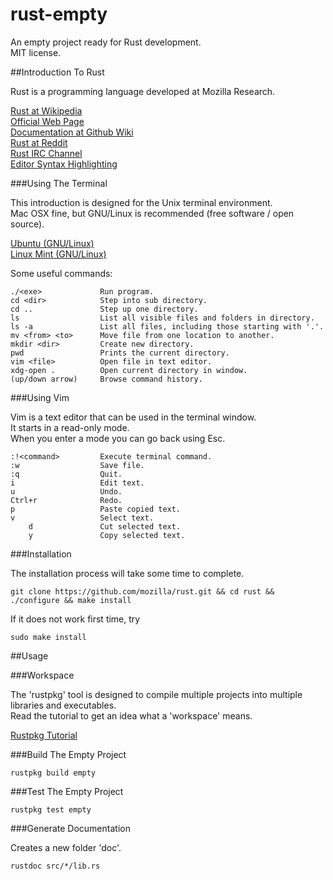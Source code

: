 rust-empty
==========

An empty project ready for Rust development.  
MIT license.  

##Introduction To Rust

Rust is a programming language developed at Mozilla Research.  

<a href="https://en.wikipedia.org/wiki/Rust_%28programming_language%29" target="_blank">Rust at Wikipedia</a>  
<a href="http://www.rust-lang.org/" target="_blank">Official Web Page</a>  
<a href="https://github.com/mozilla/rust/wiki/Docs" target="_blank">Documentation at Github Wiki</a>  
<a href="http://www.reddit.com/r/rust/" target="_blank">Rust at Reddit</a>  
<a href="http://chat.mibbit.com/?server=irc.mozilla.org&channel=%23rust" target="_blank">Rust IRC Channel</a>  
<a href="https://github.com/mozilla/rust/wiki/Doc-packages%2C-editors%2C-and-other-tools" target="_blank">Editor Syntax Highlighting</a>

###Using The Terminal

This introduction is designed for the Unix terminal environment.  
Mac OSX fine, but GNU/Linux is recommended (free software / open source).  

<a href="http://www.ubuntu.com/" target="_blank">Ubuntu (GNU/Linux)</a>  
<a href="http://linuxmint.com/" target="_blank">Linux Mint (GNU/Linux)</a>  

Some useful commands:

    ./<exe>             Run program.
    cd <dir>            Step into sub directory.
    cd ..               Step up one directory.
    ls                  List all visible files and folders in directory.
    ls -a               List all files, including those starting with '.'.
    mv <from> <to>      Move file from one location to another.
    mkdir <dir>         Create new directory.
    pwd                 Prints the current directory.
    vim <file>          Open file in text editor.
    xdg-open .          Open current directory in window.
    (up/down arrow)     Browse command history.

###Using Vim

Vim is a text editor that can be used in the terminal window.  
It starts in a read-only mode.  
When you enter a mode you can go back using Esc.  

    :!<command>         Execute terminal command.
    :w                  Save file.
    :q                  Quit.
    i                   Edit text.
    u                   Undo.
    Ctrl+r              Redo.
    p                   Paste copied text.
    v                   Select text.
        d               Cut selected text.
        y               Copy selected text.
        

###Installation

The installation process will take some time to complete.

    git clone https://github.com/mozilla/rust.git && cd rust && ./configure && make install
    
If it does not work first time, try

    sudo make install

##Usage

###Workspace

The 'rustpkg' tool is designed to compile multiple projects into multiple libraries and executables.  
Read the tutorial to get an idea what a 'workspace' means.  

<a href="http://static.rust-lang.org/doc/master/tutorial-rustpkg.html" target="_blank">Rustpkg Tutorial</a>

###Build The Empty Project

    rustpkg build empty
    
###Test The Empty Project

    rustpkg test empty

###Generate Documentation

Creates a new folder 'doc'.

    rustdoc src/*/lib.rs

